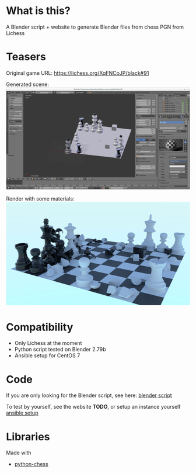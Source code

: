 # What is this?

A Blender script + website to generate Blender files from chess PGN from Lichess

# Teasers

Original game URL: https://lichess.org/XqFNCoJP/black#91

Generated scene:
![scene](./teaser1.png "scene")

Render with some materials:
![scene](./teaser2.png "scene")


# Compatibility

* Only Lichess at the moment
* Python script tested on Blender 2.79b
* Ansible setup for CentOS 7

# Code

If you are only looking for the Blender script, see here: [blender script](blender/chess_fracture.py)

To test by yourself, see the website **TODO**, or setup an instance yourself [ansible setup](ansible)

# Libraries

Made with
* [python-chess](https://github.com/niklasf/python-chess)
